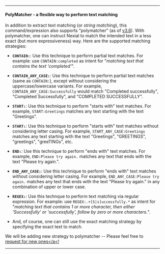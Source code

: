 -----
#### PolyMatcher - a flexible way to perform text matching
In addition to extract text matching (or _string matching_), this command/expression also supports "polymatcher" 
(as of [v3.6](../release/nexial-core-v3.6.changelog)). With polymatcher, one can instruct Nexial to match the 
intended text in a less exact (but more expressiveness) way. Here are the supported matching strategies:

- **`CONTAIN:`**: Use this technique to perform partial text matches. For example: use `CONTAIN:completed` 
  as intent for "_matching text that contains the text 'completed'_".

- **`CONTAIN_ANY_CASE:`**: Use this technique to perform partial text matches (same as `CONTAIN:`), except 
  without considering the uppercase/lowercase variants. For example, `CONTAIN_ANY_CASE:Successfully` would match
  "Completed successfully", "Completed Successfully", and "COMPLETED SUCCESSFULLY".

- **`START:`**: Use this technique to perform "starts with" text matches. For example, `START:Greetings` matches any
  text starting with the text "Greetings".

- **`START:`**: Use this technique to perform "starts with" text matches without considering letter casing. For 
  example, `START_ANY_CASE:Greetings` matches any text starting with the text "Greetings", "GREETINGS", "greetings", 
  "greeTINGs", etc.

- **`END:`**: Use this technique to perform "ends with" text matches. For example, `END:Please try again.` matches any
  text that ends with the text "Please try again.".

- **`END_ANY_CASE:`**: Use this technique to perform "ends with" text matches without considering letter casing. For 
  example, `END_ANY_CASE:Please try again.` matches any text that ends with the text "Please try again." in any 
  combination of upper or lower case.

- **`REGEX:`**: Use this technque to perform text matching via regular expression. For example: use 
  `REGEX:.+[S|s]uccessfully.*` as intent for "_matching text that contains 1 or more character, then either 
  'Successfully' or 'successfully', follow by zero or more characters._".

- And, of course, one can still use the exact matching strategy by specifying the exact text to match.

We will be adding new strategy to polymatcher -- Please feel free to 
<a href="https://github.com/nexiality/nexial-core/issues/new?template=feature_request.md" class="external_link" target="_nexial_link">request for new ones</a<!

-----
